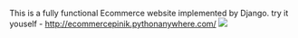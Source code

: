 This is a fully functional Ecommerce website implemented by Django.
try it youself - http://ecommercepinik.pythonanywhere.com/
![](confusedpinikman/app/static/app/images/1.png)